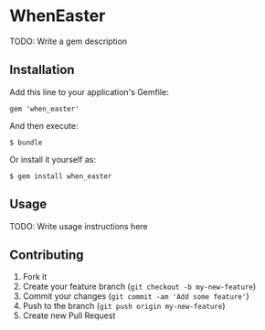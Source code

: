 # WhenEaster

TODO: Write a gem description

## Installation

Add this line to your application's Gemfile:

    gem 'when_easter'

And then execute:

    $ bundle

Or install it yourself as:

    $ gem install when_easter

## Usage

TODO: Write usage instructions here

## Contributing

1. Fork it
2. Create your feature branch (`git checkout -b my-new-feature`)
3. Commit your changes (`git commit -am 'Add some feature'`)
4. Push to the branch (`git push origin my-new-feature`)
5. Create new Pull Request
